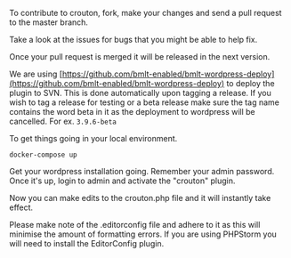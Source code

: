 To contribute to crouton, fork, make your changes and send a pull request to the master branch.

Take a look at the issues for bugs that you might be able to help fix.

Once your pull request is merged it will be released in the next version.

We are using [https://github.com/bmlt-enabled/bmlt-wordpress-deploy](https://github.com/bmlt-enabled/bmlt-wordpress-deploy) to deploy the plugin to SVN. This is done automatically upon tagging a release. If you wish to tag a release for testing or a beta release make sure the tag name contains the word beta in it as the deployment to wordpress will be cancelled. For ex. `3.9.6-beta`

To get things going in your local environment.

`docker-compose up`

Get your wordpress installation going.  Remember your admin password.  Once it's up, login to admin and activate the "crouton" plugin.

Now you can make edits to the crouton.php file and it will instantly take effect.

Please make note of the .editorconfig file and adhere to it as this will minimise the amount of formatting errors.  If you are using PHPStorm you will need to install the EditorConfig plugin.
